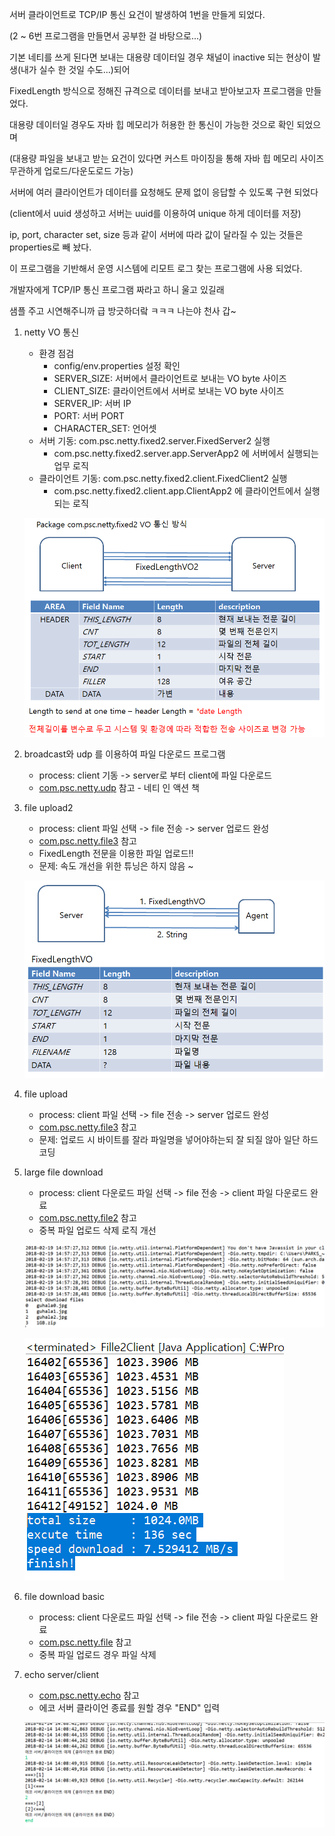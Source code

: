 서버 클라이언트로 TCP/IP 통신 요건이 발생하여 1번을 만들게 되었다.

(2 ~ 6번 프로그램을 만들면서 공부한 걸 바탕으로...)

기본 네티를 쓰게 된다면 보내는 대용량 데이터일 경우 채널이 inactive 되는 현상이 발생(내가 실수 한 것일 수도...)되어

FixedLength 방식으로 정해진 규격으로 데이터를 보내고 받아보고자 프로그램을 만들었다.

대용량 데이터일 경우도 자바 힙 메모리가 허용한 한 통신이 가능한 것으로 확인 되었으며

(대용량 파일을 보내고 받는 요건이 있다면 커스트 마이징을 통해 자바 힙 메모리 사이즈 무관하게 업로드/다운도로드 가능)

서버에 여러 클라이언트가 데이터를 요청해도 문제 없이 응답할 수 있도록 구현 되었다 

(client에서 uuid 생성하고 서버는 uuid를 이용하여 unique 하게 데이터를 저장)

ip, port, character set, size 등과 같이 서버에 따라 값이 달라질 수 있는 것들은 properties로 빼 놨다.

이 프로그램을 기반해서 운영 시스템에 리모트 로그 찾는 프로그램에 사용 되었다. 
  
개발자에게 TCP/IP 통신 프로그램 짜라고 하니 울고 있길래 

샘플 주고 시연해주니까 급 방긋하더랔 ㅋㅋㅋ 나는야 천사 갑~  

1. netty VO 통신  
	- 환경 점검 
		- config/env.properties 설정 확인
		- SERVER_SIZE: 서버에서 클라이언트로 보내는 VO byte 사이즈
		- CLIENT_SIZE: 클라이언트에서 서버로 보내는 VO byte 사이즈
		- SERVER_IP: 서버 IP
		- PORT: 서버 PORT
		- CHARACTER_SET: 언어셋	
	- 서버 기동: com.psc.netty.fixed2.server.FixedServer2 실행
		- com.psc.netty.fixed2.server.app.ServerApp2 에 서버에서 실행되는 업무 로직			
	- 클라이언트 기동: com.psc.netty.fixed2.client.FixedClient2 실행
		- com.psc.netty.fixed2.client.app.ClientApp2 에 클라이언트에서 실행되는 로직
				
	![screenshot](https://github.com/parkseungchul/javaSample/blob/master/nettySample/img/fixed2.png?raw=true) 

2. broadcast와 udp 를 이용하여 파일 다운로드 프로그램 
	- process: client 기동 -> server로 부터 client에 파일 다운로드 
	- [com.psc.netty.udp](src/com/psc/netty/udp) 참고 - 네티 인 액션 책
	
3. file upload2
	- process: client 파일 선택 -> file 전송 -> server 업로드 완성
	- [com.psc.netty.file3](src/com/psc/netty/fixed) 참고
	- FixedLength 전문을 이용한 파일 업로드!! 
	- 문제: 속도 개선을 위한 튜닝은 하지 않음 ~ 	

	![screenshot](https://github.com/parkseungchul/javaSample/blob/master/nettySample/img/fixed1.png?raw=true)
	
4. file upload 
	- process: client 파일 선택 -> file 전송 -> server 업로드 완성
	- [com.psc.netty.file3](src/com/psc/netty/file2) 참고
	- 문제: 업로드 시 바이트를 잘라 파일명을 넣어야하는되 잘 되질 않아 일단 하드코딩	

5. large file download
	- process: client 다운로드 파일 선택 -> file 전송 -> client 파일 다운로드 완료   
	- [com.psc.netty.file2](src/com/psc/netty/file2) 참고
	- 중복 파일 업로드 삭제 로직 개선 	
	
	![screenshot](https://github.com/parkseungchul/javaSample/blob/master/nettySample/img/fileClient1.png?raw=true) 
	
	![screenshot](https://github.com/parkseungchul/javaSample/blob/master/nettySample/img/fileClient2.png?raw=true)

6. file download basic
	- process: client 다운로드 파일 선택 -> file 전송 -> client 파일 다운로드 완료   
	- [com.psc.netty.file](src/com/psc/netty/file) 참고
	- 중복 파일 업로드 경우 파일 삭제
						
7. echo server/client 
	- [com.psc.netty.echo](src/com/psc/netty/echo) 참고
	- 에코 서버 클라이언 종료를 원할 경우 "END" 입력
	
	![screenshot](https://github.com/parkseungchul/javaSample/blob/master/nettySample/img/echoClient.png?raw=true) 
	


	

	

	



			
				




  
	